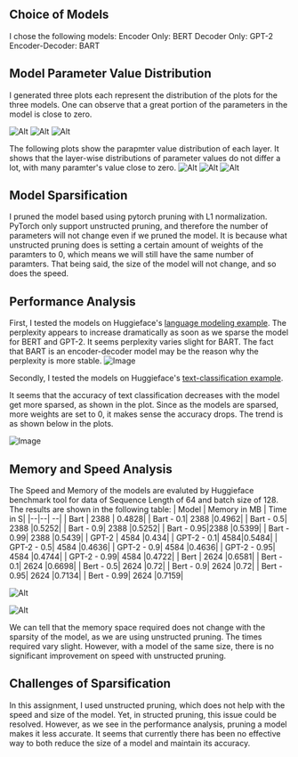 ## Choice of Models
I chose the following models:
Encoder Only: BERT
Decoder Only: GPT-2
Encoder-Decoder: BART

## Model Parameter Value Distribution

I generated three plots each represent the distribution of the plots for the three models. One can observe that a great portion of the parameters in the model is close to zero.

![Alt](/plots/bart-num-dist.png)
![Alt](/plots/bert-num-dist.png)
![Alt](/plots/gpt-2-num-dist.png)

The following plots show the parapmter value distribution of each layer. It shows that the layer-wise distributions of parameter values do not differ a lot, with many paramter's value close to zero.
![Alt](/plots/bart-layer-dist.png)
![Alt](/plots/bert-layer-dist.png)
![Alt](/plots/gpt-2-layer-dist.png)

## Model Sparsification

I pruned the model based using pytorch pruning with L1 normalization. PyTorch only support unstructed pruning, and therefore the number of parameters will not change even if we pruned the model. It is because what unstructed pruning does is setting a certain amount of weights of the paramters to 0, which means we will still have the same number of paramters. That being said, the size of the model will not change, and so does the speed. 

## Performance Analysis
First, I tested the models on Huggieface's [language modeling example](https://github.com/huggingface/transformers/tree/main/examples/pytorch/language-modeling%29). The perplexity appears to increase dramatically as soon as we sparse the model for BERT and GPT-2. It seems perplexity varies slight for BART. The fact that BART is an encoder-decoder model may be the reason why the perplexity is more stable. 
![Image](/plots/perplexity.png)

Secondly, I tested the models on Huggieface's [text-classification example](https://github.com/huggingface/transformers/tree/main/examples/pytorch/text-classification). 

It seems that the accuracy of text classification decreases with the model get more sparsed, as shown in the plot. Since as the models are sparsed, more weights are set to 0, it makes sense the accuracy drops. The trend is as shown below in the plots.

![Image](/plots/Text_Classification_Accuracy.png)


## Memory and Speed Analysis
The Speed and Memory of the models are evaluted by Huggieface benchmark tool for data of Sequence Length of 64 and batch size of 128. The results are shown in the following table:
| Model | Memory in MB | Time in S|
|--|--| --|
| Bart | 2388 | 0.4828|
| Bart - 0.1| 2388 |0.4962|
| Bart - 0.5| 2388 |0.5252|
| Bart - 0.9| 2388 |0.5252|
| Bart - 0.95|2388  |0.5399|
| Bart - 0.99| 2388 |0.5439|
| GPT-2 | 4584 |0.434|
| GPT-2 - 0.1| 4584|0.5484|
| GPT-2 - 0.5| 4584 |0.4636|
| GPT-2 - 0.9| 4584 |0.4636|
| GPT-2 - 0.95| 4584 |0.4744|
| GPT-2 - 0.99| 4584 |0.4722|
| Bert | 2624 |0.6581|
| Bert - 0.1| 2624 |0.6698|
| Bert - 0.5| 2624 |0.72|
| Bert - 0.9| 2624 |0.72|
| Bert - 0.95| 2624 |0.7134|
| Bert - 0.99| 2624 |0.7159|

![Alt](/plots/required_memory.png)

![Alt](/plots/required_time.png)

We can tell that the memory space required does not change with the sparsity of the model, as we are using unstructed pruning. The times required vary slight. However, with a model of the same size, there is no significant improvement on speed with unstructed pruning.


## Challenges of Sparsification
In this assignment, I used unstructed pruning, which does not help with the speed and size of the model. Yet, in structed pruning, this issue could be resolved. However, as we see in the performance analysis, pruning a model makes it less accurate. It seems that currently there has been no effective way to both reduce the size of a model and maintain its accuracy. 
